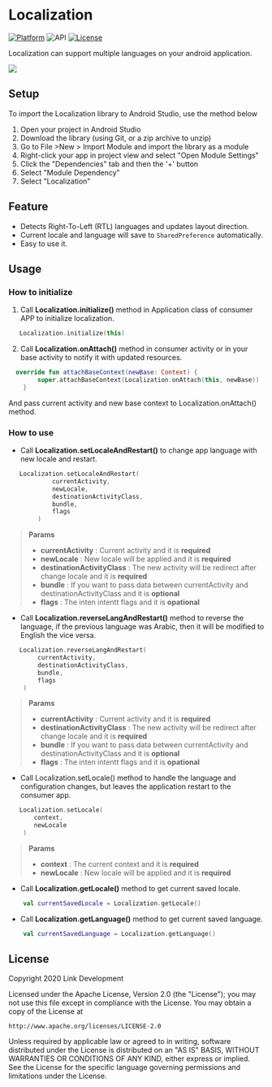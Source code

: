 # Localization

[![Platform](https://img.shields.io/badge/platform-android-brightgreen.svg)](https://developer.android.com/index.html)
![API](https://img.shields.io/badge/Min--SDK-21-yellowgreen)
[![License](https://img.shields.io/badge/license-Apache%202.0-blue.svg)](http://www.apache.org/licenses/LICENSE-2.0)

Localization can support multiple languages on your android application.

![](images/localization_sample.gif)

## Setup

To import the Localization library to Android Studio, use the method
below


1. Open your project in Android Studio
2. Download the library (using Git, or a zip archive to unzip)
3. Go to File >New > Import Module and import the library as a module
4. Right-click your app in project view and select "Open Module Settings"
5. Click the "Dependencies" tab and then the '+' button
6. Select "Module Dependency"
7. Select "Localization"

## Feature
* Detects Right-To-Left (RTL) languages and updates layout direction.
* Current locale and language will save to `SharedPreference` automatically.
* Easy to use it.


## Usage
### How to initialize

1. Call **Localization.initialize()** method in Application class of consumer APP to initialize localization.
```kotlin
   Localization.initialize(this)
```

2. Call **Localization.onAttach()** method in consumer activity or in your base activity to notify it with updated resources.
```kotlin
  override fun attachBaseContext(newBase: Context) {
        super.attachBaseContext(Localization.onAttach(this, newBase))
    }
```
And pass current activity and new base context to Localization.onAttach() method.

### How to use

* Call **Localization.setLocaleAndRestart()** to change app language with new locale and restart.
```kotlin
   Localization.setLocaleAndRestart(
            currentActivity,
            newLocale,
            destinationActivityClass,
            bundle,
            flags 
        )
```

>  **Params**
>    * **currentActivity** : Current activity and it is **required**
>    * **newLocale** : New locale will be applied and it is **required**
>    * **destinationActivityClass** : The new activity will be redirect after change locale and it is **required**
>    * **bundle** : If you want to pass data between currentActivity and destinationActivityClass and it is **optional**
>    * **flags** : The inten intentt flags and it is **opational**


* Call **Localization.reverseLangAndRestart()** method to reverse the language, if the previous language was Arabic, then it will be modified to English the vice versa.

```kotlin
   Localization.reverseLangAndRestart(
        currentActivity,
        destinationActivityClass,
        bundle,
        flags
    )
```
>  **Params**
>    * **currentActivity** : Current activity and it is **required**
>    * **destinationActivityClass** : The new activity will be redirect after change locale and it is **required**
>    * **bundle** : If you want to pass data between currentActivity and destinationActivityClass and it is **optional**
>    * **flags** : The inten intentt flags and it is **opational**


* Call Localization.setLocale() method to handle the language and configuration changes, but leaves the application restart to the consumer app.
```kotlin
   Localization.setLocale(
       context, 
       newLocale
    )
```
>  **Params**
>    * **context** : The current context and it is **required**
>    * **newLocale** : New locale will be applied and it is **required**


* Call **Localization.getLocale()** method to get current saved locale.
```kotlin
    val currentSavedLocale = Localization.getLocale()
```


* Call **Localization.getLanguage()** method to get current saved language.

```kotlin
    val currentSavedLanguage = Localization.getLanguage()
```


## License
Copyright 2020 Link Development

Licensed under the Apache License, Version 2.0 (the "License");
you may not use this file except in compliance with the License.
You may obtain a copy of the License at

    http://www.apache.org/licenses/LICENSE-2.0

Unless required by applicable law or agreed to in writing, software
distributed under the License is distributed on an "AS IS" BASIS,
WITHOUT WARRANTIES OR CONDITIONS OF ANY KIND, either express or implied.
See the License for the specific language governing permissions and
limitations under the License.


